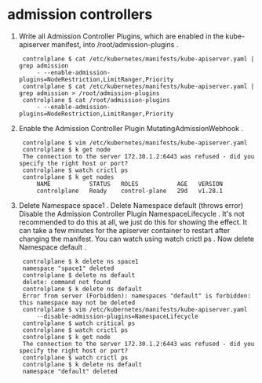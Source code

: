 # admission controllers

1. Write all Admission Controller Plugins, which are enabled in the kube-apiserver manifest, into /root/admission-plugins .

        controlplane $ cat /etc/kubernetes/manifests/kube-apiserver.yaml | grep admission 
            - --enable-admission-plugins=NodeRestriction,LimitRanger,Priority
        controlplane $ cat /etc/kubernetes/manifests/kube-apiserver.yaml | grep admission > /root/admission-plugins
        controlplane $ cat /root/admission-plugins
            - --enable-admission-plugins=NodeRestriction,LimitRanger,Priority

2. Enable the Admission Controller Plugin MutatingAdmissionWebhook .

        controlplane $ vim /etc/kubernetes/manifests/kube-apiserver.yaml 
        controlplane $ k get node
        The connection to the server 172.30.1.2:6443 was refused - did you specify the right host or port?
        controlplane $ watch crictl ps
        controlplane $ k get nodes
            NAME           STATUS   ROLES           AGE   VERSION
            controlplane   Ready    control-plane   29d   v1.28.1

3. Delete Namespace space1 .
    Delete Namespace default (throws error)  
    Disable the Admission Controller Plugin NamespaceLifecycle . It's not recommended to do this at all, we just do this for showing the effect.
    It can take a few minutes for the apiserver container to restart after changing the manifest. You can watch using watch crictl ps . 
    Now delete Namespace default .

        controlplane $ k delete ns space1
        namespace "space1" deleted
        controlplane $ delete ns default
        delete: command not found
        controlplane $ k delete ns default
        Error from server (Forbidden): namespaces "default" is forbidden: this namespace may not be deleted
        controlplane $ vim /etc/kubernetes/manifests/kube-apiserver.yaml 
            --disable-admission-plugins=NamespaceLifecycle
        controlplane $ watch critical ps
        controlplane $ watch crictl ps  
        controlplane $ k get node
        The connection to the server 172.30.1.2:6443 was refused - did you specify the right host or port?
        controlplane $ watch crictl ps
        controlplane $ k delete ns default
        namespace "default" deleted